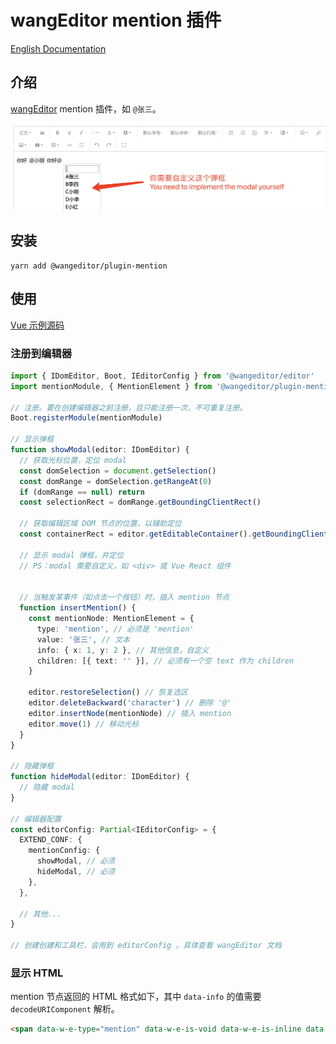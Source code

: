 # wangEditor mention 插件

[English Documentation](./README-en.md)

## 介绍

[wangEditor](https://www.wangeditor.com/v5/) mention 插件，如 `@张三`。

![](./_img/demo.png)

## 安装

```shell
yarn add @wangeditor/plugin-mention
```

## 使用

[Vue 示例源码](https://github.com/wangfupeng1988/vue2-wangeditor-demo/blob/master/src/components/MyEditorWithMention.vue)

### 注册到编辑器

```ts
import { IDomEditor, Boot, IEditorConfig } from '@wangeditor/editor'
import mentionModule, { MentionElement } from '@wangeditor/plugin-mention'

// 注册。要在创建编辑器之前注册，且只能注册一次，不可重复注册。
Boot.registerModule(mentionModule)

// 显示弹框
function showModal(editor: IDomEditor) {
  // 获取光标位置，定位 modal
  const domSelection = document.getSelection()
  const domRange = domSelection.getRangeAt(0)
  if (domRange == null) return
  const selectionRect = domRange.getBoundingClientRect()

  // 获取编辑区域 DOM 节点的位置，以辅助定位
  const containerRect = editor.getEditableContainer().getBoundingClientRect()

  // 显示 modal 弹框，并定位
  // PS：modal 需要自定义，如 <div> 或 Vue React 组件


  // 当触发某事件（如点击一个按钮）时，插入 mention 节点
  function insertMention() {
    const mentionNode: MentionElement = {
      type: 'mention', // 必须是 'mention'
      value: '张三', // 文本
      info: { x: 1, y: 2 }, // 其他信息，自定义
      children: [{ text: '' }], // 必须有一个空 text 作为 children
    }

    editor.restoreSelection() // 恢复选区
    editor.deleteBackward('character') // 删除 '@'
    editor.insertNode(mentionNode) // 插入 mention
    editor.move(1) // 移动光标
  }
}

// 隐藏弹框
function hideModal(editor: IDomEditor) {
  // 隐藏 modal
}

// 编辑器配置
const editorConfig: Partial<IEditorConfig> = {
  EXTEND_CONF: {
    mentionConfig: {
      showModal, // 必须
      hideModal, // 必须
    },
  },

  // 其他...
}

// 创建创建和工具栏，会用到 editorConfig 。具体查看 wangEditor 文档
```

### 显示 HTML

mention 节点返回的 HTML 格式如下，其中 `data-info` 的值需要 `decodeURIComponent` 解析。

```html
<span data-w-e-type="mention" data-w-e-is-void data-w-e-is-inline data-value="张三" data-info="%7B%22x%22%3A10%7D">@张三</span>
```
